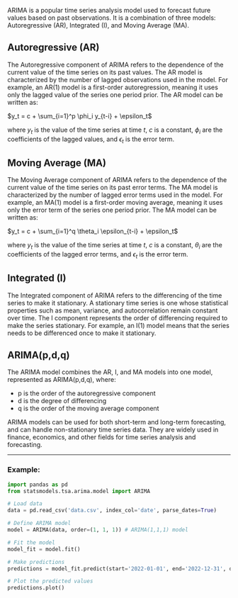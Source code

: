 
ARIMA is a popular time series analysis model used to forecast future values based on past observations. It is a combination of three models: Autoregressive (AR), Integrated (I), and Moving Average (MA).

## Autoregressive (AR)

The Autoregressive component of ARIMA refers to the dependence of the current value of the time series on its past values. The AR model is characterized by the number of lagged observations used in the model. For example, an AR(1) model is a first-order autoregression, meaning it uses only the lagged value of the series one period prior. The AR model can be written as:

$y_t = c + \sum_{i=1}^p \phi_i y_{t-i} + \epsilon_t$

where $y_t$ is the value of the time series at time $t$, $c$ is a constant, $\phi_i$ are the coefficients of the lagged values, and $\epsilon_t$ is the error term.

## Moving Average (MA)

The Moving Average component of ARIMA refers to the dependence of the current value of the time series on its past error terms. The MA model is characterized by the number of lagged error terms used in the model. For example, an MA(1) model is a first-order moving average, meaning it uses only the error term of the series one period prior. The MA model can be written as:

$y_t = c + \sum_{i=1}^q \theta_i \epsilon_{t-i} + \epsilon_t$

where $y_t$ is the value of the time series at time $t$, $c$ is a constant, $\theta_i$ are the coefficients of the lagged error terms, and $\epsilon_t$ is the error term.

## Integrated (I)

The Integrated component of ARIMA refers to the differencing of the time series to make it stationary. A stationary time series is one whose statistical properties such as mean, variance, and autocorrelation remain constant over time. The I component represents the order of differencing required to make the series stationary. For example, an I(1) model means that the series needs to be differenced once to make it stationary.

## ARIMA(p,d,q)

The ARIMA model combines the AR, I, and MA models into one model, represented as ARIMA(p,d,q), where:

-   p is the order of the autoregressive component
-   d is the degree of differencing
-   q is the order of the moving average component

ARIMA models can be used for both short-term and long-term forecasting, and can handle non-stationary time series data. They are widely used in finance, economics, and other fields for time series analysis and forecasting.


----
### Example:

```python
import pandas as pd
from statsmodels.tsa.arima.model import ARIMA

# Load data
data = pd.read_csv('data.csv', index_col='date', parse_dates=True)

# Define ARIMA model
model = ARIMA(data, order=(1, 1, 1)) # ARIMA(1,1,1) model

# Fit the model
model_fit = model.fit()

# Make predictions
predictions = model_fit.predict(start='2022-01-01', end='2022-12-31', dynamic=True)

# Plot the predicted values
predictions.plot()
```